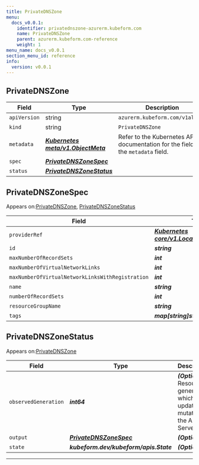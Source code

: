 ```yaml
---
title: PrivateDNSZone
menu:
  docs_v0.0.1:
    identifier: privatednszone-azurerm.kubeform.com
    name: PrivateDNSZone
    parent: azurerm.kubeform.com-reference
    weight: 1
menu_name: docs_v0.0.1
section_menu_id: reference
info:
  version: v0.0.1
---
```


## PrivateDNSZone
| Field | Type | Description |
| ------ | ----- | ----------- |
| `apiVersion` | string | `azurerm.kubeform.com/v1alpha1` |
|    `kind` | string | `PrivateDNSZone` |
| `metadata` | ***[Kubernetes meta/v1.ObjectMeta](https://kubernetes.io/docs/reference/generated/kubernetes-api/v1.13/#objectmeta-v1-meta)***|Refer to the Kubernetes API documentation for the fields of the `metadata` field.|
| `spec` | ***[PrivateDNSZoneSpec](#privatednszonespec)***||
| `status` | ***[PrivateDNSZoneStatus](#privatednszonestatus)***||
## PrivateDNSZoneSpec

Appears on:[PrivateDNSZone](#privatednszone), [PrivateDNSZoneStatus](#privatednszonestatus)

| Field | Type | Description |
| ------ | ----- | ----------- |
| `providerRef` | ***[Kubernetes core/v1.LocalObjectReference](https://kubernetes.io/docs/reference/generated/kubernetes-api/v1.13/#localobjectreference-v1-core)***||
| `id` | ***string***||
| `maxNumberOfRecordSets` | ***int***| ***(Optional)*** |
| `maxNumberOfVirtualNetworkLinks` | ***int***| ***(Optional)*** |
| `maxNumberOfVirtualNetworkLinksWithRegistration` | ***int***| ***(Optional)*** |
| `name` | ***string***||
| `numberOfRecordSets` | ***int***| ***(Optional)*** |
| `resourceGroupName` | ***string***||
| `tags` | ***map[string]string***| ***(Optional)*** |
## PrivateDNSZoneStatus

Appears on:[PrivateDNSZone](#privatednszone)

| Field | Type | Description |
| ------ | ----- | ----------- |
| `observedGeneration` | ***int64***| ***(Optional)*** Resource generation, which is updated on mutation by the API Server.|
| `output` | ***[PrivateDNSZoneSpec](#privatednszonespec)***| ***(Optional)*** |
| `state` | ***kubeform.dev/kubeform/apis.State***| ***(Optional)*** |
---
